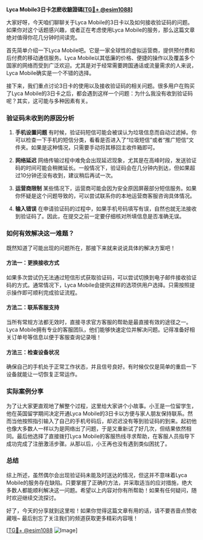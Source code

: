 **Lyca Mobile3日卡怎麽收驗證碼[[TG💪+ @esim1088](https://t.me/s/esim1088)]**

大家好呀，今天咱们聊聊关于Lyca Mobile的3日卡以及如何接收验证码的问题。如果你对这个话题感兴趣，或者正在考虑使用Lyca Mobile的服务，那么这篇文章绝对值得你花几分钟时间读完。

首先简单介绍一下Lyca Mobile吧。它是一家全球性的虚拟运营商，提供预付费和后付费的移动通信服务。Lyca Mobile以其低廉的价格、便捷的操作以及覆盖多个国家的网络而受到广泛欢迎。尤其是对于经常需要跨国通话或流量需求的人来说，Lyca Mobile确实是一个不错的选择。

接下来，我们重点讨论3日卡的使用以及接收验证码的相关问题。很多用户在购买了Lyca Mobile的3日卡之后，都会遇到这样一个问题：为什么我没有收到验证码呢？其实，这可能与多种因素有关。

### 验证码未收到的原因分析

1. **手机设置问题**
   有时候，验证码短信可能会被误认为垃圾信息而自动过滤掉。你可以检查一下手机的短信分类，看看是否进入了“垃圾短信”或者“推广短信”文件夹。如果是这种情况，只需要手动将其移回主收件箱即可。

2. **网络延迟**
   网络传输过程中难免会出现延迟现象，尤其是在高峰时段，发送验证码的时间可能会稍微延长。一般情况下，验证码会在几分钟内到达，但如果超过10分钟还没有收到，建议稍后再试一次。

3. **运营商限制**
   某些情况下，运营商可能会因为安全原因屏蔽部分短信服务。如果你怀疑是这个问题导致的，可以尝试联系你的本地运营商客服咨询具体情况。

4. **输入错误**
   在申请验证码的过程中，如果手机号码填写有误，自然也就无法接收到验证码了。因此，在提交之前一定要仔细核对所填信息是否准确无误。

### 如何有效解决这一难题？

既然知道了可能出现的问题所在，那接下来就来说说具体的解决方案吧！

#### 方法一：更换接收方式
如果多次尝试仍无法通过短信形式获取验证码，可以尝试切换到电子邮件接收验证码的方式。通常情况下，Lyca Mobile会提供这样的选项供用户选择。只需按照提示操作即可顺利完成验证流程。

#### 方法二：联系客服支持
当所有常规方法都无效时，直接寻求官方客服的帮助是最直接有效的途径之一。Lyca Mobile拥有专业的客服团队，他们能够快速定位并解决问题。记得准备好相关订单号等信息以便于客服查询记录哦！

#### 方法三：检查设备状况
确保自己的手机处于正常工作状态，并且信号良好。有时候仅仅是简单的重启一下设备就能让一切恢复正常运作。

### 实际案例分享

为了让大家更直观地了解整个过程，这里给大家讲个小故事。小王是一位留学生，他在英国留学期间决定开通Lyca Mobile的3日卡以方便与家人朋友保持联系。然而当他按照指引输入了自己的手机号码后，却迟迟没有等到验证码的到来。起初他也像大多数人一样以为是网络出了问题，于是又重新试了好几次，但结果依然相同。最后他选择了直接拨打Lyca Mobile的客服热线寻求帮助，在客服人员指导下成功完成了注册激活步骤。从那以后，小王再也没有遇到类似困扰了。

### 总结

综上所述，虽然偶尔会出现验证码未能及时送达的情况，但这并不意味着Lyca Mobile的服务存在缺陷。只要掌握了正确的方法，并采取适当的应对措施，绝大多数人都能顺利解决这一问题。希望以上内容对你有所帮助！如果有任何疑问，随时欢迎继续交流探讨。

好了，今天的分享就到这里啦！如果你觉得这篇文章有用的话，请不要吝啬点赞收藏哦~ 最后别忘了关注我们的频道获取更多精彩内容哦！

[[TG💪+ @esim1088](https://t.me/s/esim1088) ![Image](https://i.postimg.cc/4NQfJmqS/Snipaste-2025-05-13-00-14-12.png)]